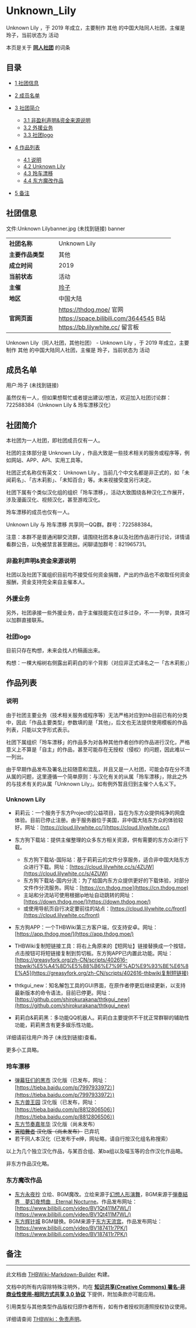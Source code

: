 # Unknown_Lily

<!-- source html: G:\repos\THBWiki-Markdown-Builder\THBWikiMarkdown\Temp\main\7\75\ns0%3AUnknown_Lily.html -->

Unknown Lily ，于 2019 年成立，主要制作 其他 的中国大陆同人社团，主催是 玲子，当前状态为 活动

本页是关于 **[同人社团](./同人社团.md#同人社团)** 的词条

## 目录

- [1 社团信息](#社团信息)
- [2 成员名单](#成员名单)
- [3 社团简介](#社团简介)

  - [3.1 非盈利声明&amp;资金来源说明](#非盈利声明&amp;资金来源说明)
  - [3.2 外援业务](#外援业务)
  - [3.3 社团logo](#社团logo)



- [4 作品列表](#作品列表)

  - [4.1 说明](#说明)
  - [4.2 Unknown Lily](#Unknown_Lily)
  - [4.3 玲车漂移](#玲车漂移)
  - [4.4 东方魔改作品](#东方魔改作品)



- [5 备注](#备注)





## 社团信息
文件:Unknown Lilybanner.jpg (未找到链接)  banner

<table><tbody><tr><td style="width:120px"><b>社团名称</b></td><td style="min-width:300px"> Unknown Lily </td></tr><tr><td><b>主要作品类型</b></td><td>其他</td></tr><tr><td><b>成立时间</b></td><td>2019</td></tr><tr><td><b>当前状态</b></td><td>活动</td></tr><tr><td><b>主催</b></td><td> <a href="/%E7%8E%B2%E5%AD%90" class="mw-redirect" title="玲子">玲子</a> </td></tr><tr><td><b>地区</b></td><td>中国大陆</td></tr><tr><td><b>官网页面</b></td><td><a rel="nofollow" class="external free" href="https://thdog.moe/">https://thdog.moe/</a> 官网<br><a rel="nofollow" class="external free" href="https://space.bilibili.com/3644545">https://space.bilibili.com/3644545</a> B站<br><a rel="nofollow" class="external free" href="https://bb.lilywhite.cc/">https://bb.lilywhite.cc/</a> 留言板</td></tr></tbody></table>

Unknown Lily（同人社团，其他社团） - Unknown Lily ，于 2019 年成立，主要制作 其他 的中国大陆同人社团，主催是 玲子，当前状态为 活动

## 成员名单
  
用户:玲子 (未找到链接)
  
  
虽然仅有一人，但如果想帮忙或者提出建议/想法，欢迎加入社团讨论群：722588384（Unknown Lily &amp; 玲车漂移汉化）
  


## 社团简介
  
本社团为一人社团，即社团成员仅有一人。
  
  
社团的主体部分是 Unknown Lily ，作品大致是一些技术相关的服务或程序等，例如网站、APP、API、实用工具等。
  
  
社团正式名称仅有英文： Unknown Lily 。当前几个中文名都是非正式的，如「未闻莉名」、「古木莉影」、「未知百合」等。未来视接受度另行决定。
  
  
社团下属有个类似汉化组的组织「玲车漂移」，活动大致围绕各种汉化工作展开，涉及漫画汉化、视频汉化，甚至游戏汉化。
  
  
玲车漂移的成员也仅有一人。
  
  
Unknown Lily 与 玲车漂移 共享同一QQ群。群号：722588384。
  
  
注意：本群不是普通闲聊交流群，请围绕社团本身以及社团作品进行讨论，详情请看群公告，以免被禁言甚至踢出。闲聊请加群号：821965731。
  


### 非盈利声明&amp;资金来源说明
  
社团以及社团下属组织目前均不接受任何资金捐赠，产出的作品也不收取任何资金报酬，资金支持完全来自主催本人。
  


### 外援业务
  
另外，社团承接一些外援业务，由于主催技能实在过多过杂，不一一列举，具体可以加群直接联系。
  


### 社团logo
  
目前只存在构想，未来会找人约稿画出来。
  
  
构想：一棵大榕树右侧露出莉莉白的半个背影（对应非正式译名之一「古木莉影」）
  


## 作品列表

### 说明
  
由于社团主要业务（技术相关服务或程序等）无法严格对应到thb目前已有的分类中，因此「作品主要类型」参数填的是「其他」，后文也无法提供使用模板的作品列表，只能以文字形式表示。
  
  
社团下属组织「玲车漂移」的作品多为对各种其他作者创作的作品进行汉化，严格意义上不算是「自主」的作品，甚至可能存在无授权（侵权）的问题，因此难以一一列出。
  
  
由于早期作品发布及署名比较随意和混乱，并且又是一人社团，可能会存在分不清从属的问题，这里遵循一个简单原则：与汉化有关的从属「玲车漂移」，除此之外的与技术有关的从属「Unknown Lily」。如有例外暂且归到主催个人名义下。
  


### Unknown Lily
- 莉莉云：一个服务于东方Project的公益项目，旨在为东方众提供纯净的网盘体验。目前已停止注册。由于服务器位于美国，非中国大陆东方众的体验较好。网址：[https://cloud.lilywhite.cc/](https://cloud.lilywhite.cc/)
- 东方狗下载站：提供主催整理的众多东方相关资源，供有需要的东方众进行下载。
  - 东方狗下载站-国际站：基于莉莉云的文件分享服务，适合非中国大陆东方众进行下载。网址：[https://cloud.lilywhite.cc/s/4ZUW](https://cloud.lilywhite.cc/s/4ZUW)
  - 东方狗下载站-国内分流：为了给国内东方众提供更好的下载体验，对部分文件作分流服务。网址：[https://cn.thdog.moe](https://cn.thdog.moe)
  - 主站和分流站可使用根据ip地址自动跳转的网址：[https://down.thdog.moe/](https://down.thdog.moe/)
  - 或使用导航页自行决定要前往的站点：[https://cloud.lilywhite.cc/front](https://cloud.lilywhite.cc/front)

- 东方狗APP：一个THBWiki第三方客户端，仅支持安卓。网址：[https://app.thdog.moe/](https://app.thdog.moe/)
- THBWiki复制短链接工具：将右上角原来的【短网址】链接替换成一个按钮，点击按钮可将短链接复制到剪切板。东方狗APP已内置此功能。网址：[https://greasyfork.org/zh-CN/scripts/402616-thbwiki%E5%A4%8D%E5%88%B6%E7%9F%AD%E9%93%BE%E6%8E%A5](https://greasyfork.org/zh-CN/scripts/402616-thbwiki复制短链接)
- thtkgui_new：知名解包工具的GUI界面，在原作者停更后继续更新，以支持最新版本的命令语法，目前已停更。网址：[https://github.com/shirokurakana/thtkgui_new](https://github.com/shirokurakana/thtkgui_new)
- 莉莉白&amp;莉莉黑：多功能QQ机器人。莉莉白主要提供不干扰正常群聊的辅助性功能，莉莉黑含有更多娱乐性功能。

  
详细请前往用户:玲子 (未找到链接)查看。
  
  
更多小工具略。
  


### 玲车漂移
- [弹幕狂们的黑市](./弹幕狂们的黑市.md) 汉化版（已发布，网址：[https://tieba.baidu.com/p/7997933972）](https://tieba.baidu.com/p/7997933972）)
- [东方兽王园](./东方兽王园.md) 汉化版（已发布，网址：[https://tieba.baidu.com/p/8812806506）](https://tieba.baidu.com/p/8812806506）)
- [东方节奏嘉年华](./东方节奏嘉年华.md) 汉化版（尚未发布）
-  ~~[宵暗舞者](./宵暗舞者.md) 汉化版（尚未发布）~~  已弃坑
- 若干同人本汉化（已发布于e绅，网址略，请自行按汉化组名称搜索）

  
以上为几个独立汉化作品，与某百合组、某ba组以及喵玉等的合作汉化作品略。
  
  
非东方作品汉化略。
  


### 东方魔改作品
- [东方永夜抄](./东方永夜抄.md) 立绘、BGM魔改。立绘来源于[幻想人形演舞](./幻想人形演舞.md)，BGM来源于[弾奏結界　夢幻夜想曲　Eternal Nocturne](./弾奏結界_夢幻夜想曲_Eternal_Nocturne.md)。作品发布网址：[https://www.bilibili.com/video/BV1Qt411M7WL/](https://www.bilibili.com/video/BV1Qt411M7WL/)
- [东方辉针城](./东方辉针城.md) BGM替换。BGM来源于[东方天流宫](./东方天流宫.md)。作品发布网址：[https://www.bilibili.com/video/BV187411r7PK/](https://www.bilibili.com/video/BV187411r7PK/)


## 备注




---

此文档由 [THBWiki-Markdown-Builder](https://github.com/Delsin-Yu/THBWiki-Markdown-Builder) 构建。

文档中的所有内容除特殊注明外，均在 [**知识共享(Creative Commons) 署名-非商业性使用-相同方式共享 3.0 协议**](https://creativecommons.org/licenses/by-sa/3.0/deed.zh-hans) 下提供，附加条款亦可能应用。

引用类型与其他类型作品版权归原作者所有，如有作者授权则遵照授权协议使用。

详细请查阅 [THBWiki：免责声明](https://thbwiki.cc/THBWiki:%E5%85%8D%E8%B4%A3%E5%A3%B0%E6%98%8E)。


